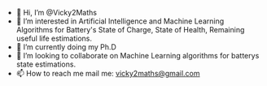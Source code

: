 - 👋 Hi, I’m @Vicky2Maths
- 👀 I’m interested in Artificial Intelligence and Machine Learning Algorithms for Battery's State of Charge, State of Health, Remaining useful life estimations. 
- 🌱 I’m currently doing my Ph.D
- 💞️ I’m looking to collaborate on Machine Learning algorithms for batterys state estimations. 
- 📫 How to reach me mail me: vicky2maths@gmail.com

<!---
Vicky2Maths/Vicky2Maths is a ✨ special ✨ repository because its `README.md` (this file) appears on your GitHub profile.
You can click the Preview link to take a look at your changes.
--->
